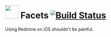 # <img src="http://i.imgur.com/yV8S6QT.png" width="43" height="43"> Facets [![Build Status](https://travis-ci.org/justindhill/Facets.svg)](https://travis-ci.org/justindhill/Facets)

Using Redmine on iOS shouldn't be painful.

